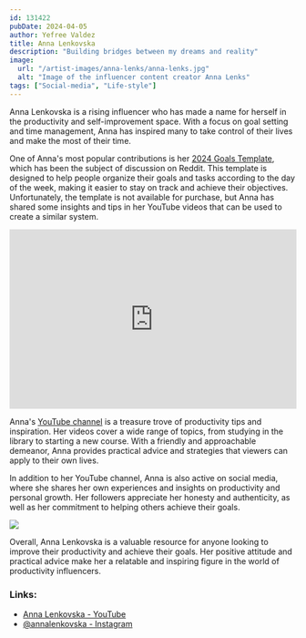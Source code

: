 ```yaml
---
id: 131422
pubDate: 2024-04-05
author: Yefree Valdez
title: Anna Lenkovska
description: "Building bridges between my dreams and reality"
image:
  url: "/artist-images/anna-lenks/anna-lenks.jpg"
  alt: "Image of the influencer content creator Anna Lenks"
tags: ["Social-media", "Life-style"]
---
```


Anna Lenkovska is a rising influencer who has made a name for herself in the productivity and self-improvement space. With a focus on goal setting and time management, Anna has inspired many to take control of their lives and make the most of their time.

One of Anna's most popular contributions is her [2024 Goals Template](https://annalenkovska.gumroad.com/l/goalsetting?layout=profile), which has been the subject of discussion on Reddit. This template is designed to help people organize their goals and tasks according to the day of the week, making it easier to stay on track and achieve their objectives. Unfortunately, the template is not available for purchase, but Anna has shared some insights and tips in her YouTube videos that can be used to create a similar system.

<iframe class="rounded-xl" width="100%" height="315" src="https://www.youtube.com/embed/1_-aehVDGrQ?si=uBt9ZIgfIKkCIKYw" title="YouTube video player" frameborder="0" allow="accelerometer; clipboard-write; encrypted-media; gyroscope; picture-in-picture; web-share" referrerpolicy="strict-origin-when-cross-origin" allowfullscreen></iframe>

Anna's [YouTube channel](https://www.youtube.com/@AnnaLenkovska) is a treasure trove of productivity tips and inspiration. Her videos cover a wide range of topics, from studying in the library to starting a new course. With a friendly and approachable demeanor, Anna provides practical advice and strategies that viewers can apply to their own lives.

In addition to her YouTube channel, Anna is also active on social media, where she shares her own experiences and insights on productivity and personal growth. Her followers appreciate her honesty and authenticity, as well as her commitment to helping others achieve their goals.

<img src="/artist-images/anna-lenks/anna-lenks-posts.jpg"/>

Overall, Anna Lenkovska is a valuable resource for anyone looking to improve their productivity and achieve their goals. Her positive attitude and practical advice make her a relatable and inspiring figure in the world of productivity influencers.


### Links:

- [Anna Lenkovska - YouTube](https://www.youtube.com/%40AnnaLenkovska)
- [@annalenkovska - Instagram](https://www.instagram.com/annalenkovska/)

